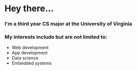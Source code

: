 # Hey there...
### I'm a third year CS major at the University of Virginia
### My interests include but are not limited to:
* Web development
* App development
* Data science
* Embedded systems

<!---
nfletcher27/nfletcher27 is a ✨ special ✨ repository because its `README.md` (this file) appears on your GitHub profile.
You can click the Preview link to take a look at your changes.
--->
